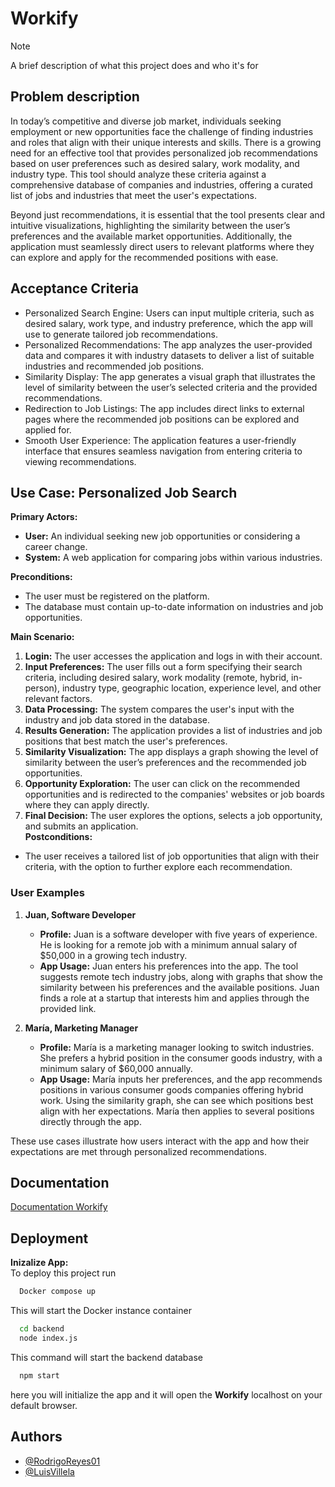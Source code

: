
# Workify

> [!NOTE]
>A brief description of what this project does and who it's for

## Problem description
In today’s competitive and diverse job market, individuals seeking employment or new opportunities face the challenge of finding industries and roles that align with their unique interests and skills. There is a growing need for an effective tool that provides personalized job recommendations based on user preferences such as desired salary, work modality, and industry type. This tool should analyze these criteria against a comprehensive database of companies and industries, offering a curated list of jobs and industries that meet the user's expectations.

Beyond just recommendations, it is essential that the tool presents clear and intuitive visualizations, highlighting the similarity between the user’s preferences and the available market opportunities. Additionally, the application must seamlessly direct users to relevant platforms where they can explore and apply for the recommended positions with ease.



## Acceptance Criteria

- Personalized Search Engine: Users can input multiple criteria, such as desired salary, work type, and industry preference, which the app will use to generate tailored job recommendations.
- Personalized Recommendations: The app analyzes the user-provided data and compares it with industry datasets to deliver a list of suitable industries and recommended job positions.
- Similarity Display: The app generates a visual graph that illustrates the level of similarity between the user’s selected criteria and the provided recommendations.
- Redirection to Job Listings: The app includes direct links to external pages where the recommended job positions can be explored and applied for.
- Smooth User Experience: The application features a user-friendly interface that ensures seamless navigation from entering criteria to viewing recommendations.

## Use Case: Personalized Job Search

**Primary Actors:**
- **User:** An individual seeking new job opportunities or considering a career change.
- **System:** A web application for comparing jobs within various industries.

**Preconditions:**
- The user must be registered on the platform.
- The database must contain up-to-date information on industries and job opportunities.

**Main Scenario:**
1. **Login:** The user accesses the application and logs in with their account.
2. **Input Preferences:** The user fills out a form specifying their search criteria, including desired salary, work modality (remote, hybrid, in-person), industry type, geographic location, experience level, and other relevant factors.
3. **Data Processing:** The system compares the user's input with the industry and job data stored in the database.
4. **Results Generation:** The application provides a list of industries and job positions that best match the user's preferences.
5. **Similarity Visualization:** The app displays a graph showing the level of similarity between the user’s preferences and the recommended job opportunities.
6. **Opportunity Exploration:** The user can click on the recommended opportunities and is redirected to the companies' websites or job boards where they can apply directly.
7. **Final Decision:** The user explores the options, selects a job opportunity, and submits an application.
\
**Postconditions:**
- The user receives a tailored list of job opportunities that align with their criteria, with the option to further explore each recommendation.
### User Examples

1. **Juan, Software Developer**
   - **Profile:** Juan is a software developer with five years of experience. He is looking for a remote job with a minimum annual salary of $50,000 in a growing tech industry.
   - **App Usage:** Juan enters his preferences into the app. The tool suggests remote tech industry jobs, along with graphs that show the similarity between his preferences and the available positions. Juan finds a role at a startup that interests him and applies through the provided link.

2. **María, Marketing Manager**
   - **Profile:** María is a marketing manager looking to switch industries. She prefers a hybrid position in the consumer goods industry, with a minimum salary of $60,000 annually.
   - **App Usage:** María inputs her preferences, and the app recommends positions in various consumer goods companies offering hybrid work. Using the similarity graph, she can see which positions best align with her expectations. María then applies to several positions directly through the app.

These use cases illustrate how users interact with the app and how their expectations are met through personalized recommendations.
## Documentation

[Documentation Workify](https://docs.google.com/document/d/1aczHe1i6vp8QW6tMaUUsvUz5lks1y9bqNd5OMl4T_Iw/edit?usp=sharing)


## Deployment

**Inizalize App:**\
To deploy this project run

```bash
  Docker compose up
```
This will start the Docker instance container
```bash
  cd backend
  node index.js
```
This command will start the backend database
```bash
  npm start
```
here you will initialize the app and it will open the **Workify** localhost on your default browser.


## Authors

- [@RodrigoReyes01](https://github.com/RodrigoReyes01)
- [@LuisVillela](https://github.com/LuisVillela)
